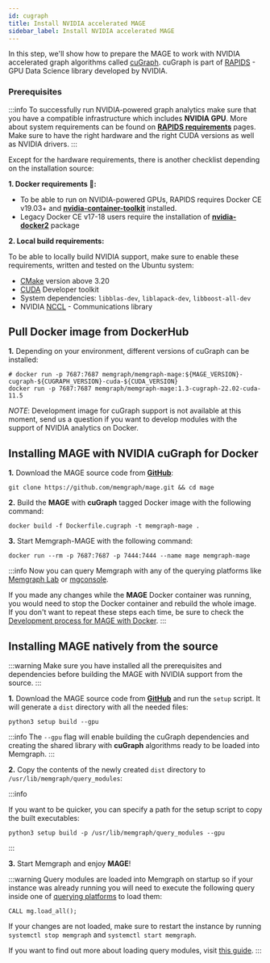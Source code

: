 ```yaml
---
id: cugraph
title: Install NVIDIA accelerated MAGE
sidebar_label: Install NVIDIA accelerated MAGE
---
```


In this step, we'll show how to prepare the MAGE to work with NVIDIA accelerated graph algorithms
called [cuGraph](https://github.com/rapidsai/cugraph). cuGraph is part of [RAPIDS](https://rapids.ai/) - GPU Data Science library developed by NVIDIA.

### Prerequisites

:::info
To successfully run NVIDIA-powered graph analytics make sure that you have a compatible infrastructure which includes **NVIDIA GPU**. More about system requirements can be found on [**RAPIDS requirements**](https://rapids.ai/start.html#requirements) pages. Make sure to have the right hardware and the right CUDA versions as well as NVIDIA drivers.
:::

Except for the hardware requirements, there is another checklist depending on the installation source:

**1. Docker requirements :whale::**

- To be able to run on NVIDIA-powered GPUs, RAPIDS requires Docker CE v19.03+ and [**nvidia-container-toolkit**](https://github.com/NVIDIA/nvidia-docker#quickstart) installed.
- Legacy Docker CE v17-18 users require the installation of [**nvidia-docker2**](<https://github.com/NVIDIA/nvidia-docker/wiki/Installation-(version-2.0)>) package

**2. Local build requirements:**

To be able to locally build NVIDIA support, make sure to enable these requirements, written and tested on the Ubuntu system:

- [CMake](https://cmake.org/) version above 3.20
- [CUDA](https://developer.nvidia.com/cuda-toolkit) Developer toolkit
- System dependencies: `libblas-dev`, `liblapack-dev`, `libboost-all-dev`
- NVIDIA [NCCL](https://developer.nvidia.com/nccl) - Communications library

## Pull Docker image from DockerHub

**1.** Depending on your environment, different versions of cuGraph can be installed:

```shell
# docker run -p 7687:7687 memgraph/memgraph-mage:${MAGE_VERSION}-cugraph-${CUGRAPH_VERSION}-cuda-${CUDA_VERSION}
docker run -p 7687:7687 memgraph/memgraph-mage:1.3-cugraph-22.02-cuda-11.5
```

_NOTE_: Development image for cuGraph support is not available at this moment, send us a question if you want to develop modules with the support of NVIDIA analytics on Docker.

## Installing MAGE with NVIDIA cuGraph for Docker

**1.** Download the MAGE source code from
**[GitHub](https://github.com/memgraph/mage)**:

```shell
git clone https://github.com/memgraph/mage.git && cd mage
```

**2.** Build the **MAGE** with **cuGraph** tagged Docker image with the following command:

```shell
docker build -f Dockerfile.cugraph -t memgraph-mage .
```

**3.** Start Memgraph-MAGE with the following command:

```shell
docker run --rm -p 7687:7687 -p 7444:7444 --name mage memgraph-mage
```

:::info
Now you can query Memgraph with any of the querying platforms like [Memgraph
Lab](https://memgraph.com/product/lab) or
[mgconsole](https://github.com/memgraph/mgconsole).

If you made any changes while the **MAGE** Docker container was running, you
would need to stop the Docker container and rebuild the whole image. If you
don't want to repeat these steps each time, be sure to check the [Development
process for MAGE with
Docker](https://github.com/memgraph/mage#developing-mage-with-docker).
:::

## Installing MAGE natively from the source

:::warning
Make sure you have installed all the prerequisites and dependencies before building
the MAGE with NVIDIA support from the source.
:::

**1.** Download the MAGE source code from
**[GitHub](https://github.com/memgraph/mage)** and run the `setup` script. It
will generate a `dist` directory with all the needed files:

```shell
python3 setup build --gpu
```

:::info
The `--gpu` flag will enable building the cuGraph dependencies and creating the shared library with **cuGraph** algorithms ready to be loaded into Memgraph.
:::

**2.** Copy the contents of the newly created `dist` directory to
`/usr/lib/memgraph/query_modules`:

:::info

If you want to be quicker, you can specify a path for the setup script to copy the
built executables:

```shell
python3 setup build -p /usr/lib/memgraph/query_modules --gpu
```

:::

**3.** Start Memgraph and enjoy **MAGE**!

:::warning Query modules are loaded into Memgraph on startup so if your instance
was already running you will need to execute the following query inside one of
[querying platforms](https://memgraph.com/docs/memgraph/connect-to-memgraph) to
load them:

```
CALL mg.load_all();
```

If your changes are not loaded, make sure to restart the instance by running
`systemctl stop memgraph` and `systemctl start memgraph`.

If you want to find out more about loading query modules, visit [this
guide](/usage/loading-modules.md).
:::
